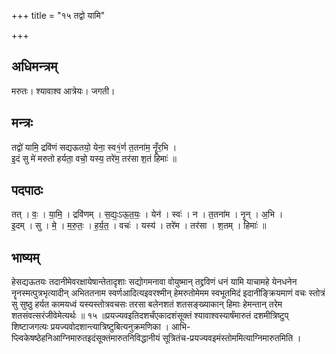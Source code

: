 +++
title = "१५ तद्वो यामि"

+++
## अधिमन्त्रम्
मरुतः। श्यावाश्व आत्रेयः। जगती।

## मन्त्रः
तद्वो॑ यामि॒ द्रवि॑णं सद्यऊतयो॒ येना॒ स्व१॒॑र्ण त॒तना॑म॒ नॄँर॒भि ।  
इ॒दं सु मे॑ मरुतो हर्यता॒ वचो॒ यस्य॒ तरे॑म॒ तर॑सा श॒तं हिमाः॑ ॥

## पदपाठः
तत् । वः॒ । या॒मि॒ । द्रवि॑णम् । स॒द्यः॒ऽऊ॒त॒यः॒ । येन॑ । स्वः॑ । न । त॒तना॑म । नॄन् । अ॒भि ।  
इ॒दम् । सु । मे॒ । म॒रु॒तः॒ । ह॒र्य॒त॒ । वचः॑ । यस्य॑ । तरे॑म । तर॑सा । श॒तम् । हिमाः॑ ॥

## भाष्यम्
हेसद्यऊतयः तदानीमेवरक्षायेषान्तेतादृशाः सद्योगमनावा वोयुष्मान् तद्द्रविणं धनं यामि याचामहे येनधनेन नॄनस्मत्पुत्रभृत्यादीन् अभिततनाम स्वर्णआदित्यइवरश्मीन् हेमरुतोमेमम स्वभूतमिदं इदानीङ्क्रियमाणं वचः स्तोत्रं सु सुष्ठु हर्यत कामयध्वं यस्यस्तोत्रवचसः तरसा बलेनशतं शतसङ्ख्याकान् हिमाः हेमन्तान् तरेम शतसंवत्सरंजीवेमेत्यर्थः ॥ १५ ॥प्रयज्यवइतिदशर्चंएकादशंसूक्तं श्यावाश्वस्यार्षंमारुतं दशमीत्रिष्टुप् शिष्टाजगत्यः प्रयज्यवोदशान्त्यात्रिष्टुबित्यनुक्रमणिका । आभि- प्ल्विकेषष्ठेहनिआग्निमारुतइदंसूक्तंमारुतनिविद्धानीयं सूत्रितंच-प्रयज्यवइमंस्तोममित्याग्निमारुतमिति ।